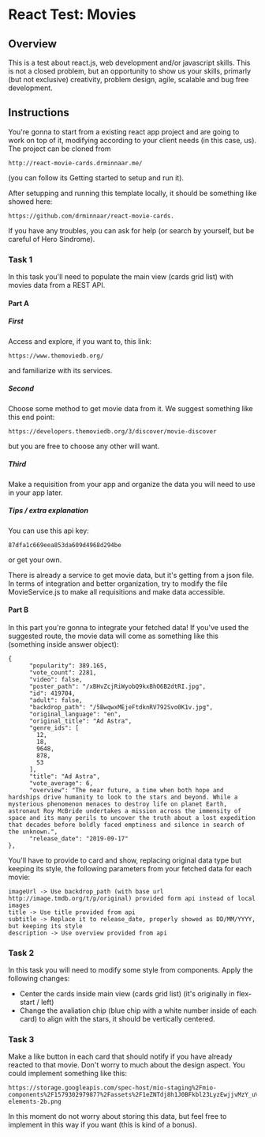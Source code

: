 # React Test: Movies

## Overview
This is a test about react.js, web development and/or javascript skills. This is not a closed problem, but an opportunity to show us your skills, primarly (but not exclusive) creativity, problem design, agile, scalable and bug free development.

## Instructions
You're gonna to start from a existing react app project and are going to work on top of it, modifying according to your client needs (in this case, us). The project can be cloned from 

    http://react-movie-cards.drminnaar.me/ 
    
(you can follow its Getting started to setup and run it). 

After setupping and running this template locally, it should be something like showed here:

    https://github.com/drminnaar/react-movie-cards.
    
If you have any troubles, you can ask for help (or search by yourself, but be careful of Hero Sindrome).

### Task 1
In this task you'll need to populate the main view (cards grid list) with movies data from a REST API.

#### Part A
##### First
Access and explore, if you want to, this link: 

    https://www.themoviedb.org/ 
    
and familiarize with its services.

##### Second
Choose some method to get movie data from it. We suggest something like this end point: 

    https://developers.themoviedb.org/3/discover/movie-discover
    
but you are free to choose any other will want.

##### Third
Make a requisition from your app and organize the data you will need to use in your app later.

##### Tips / extra explanation

You can use this api key:

    87dfa1c669eea853da609d4968d294be

or get your own.

There is already a service to get movie data, but it's getting from a json file. In terms of integration and better organization, try to modify the file MovieService.js to make all requisitions and make data accessible.


#### Part B
In this part you're gonna to integrate your fetched data!
If you've used the suggested route, the movie data will come as something like this (something inside answer object):

    {
          "popularity": 389.165,
          "vote_count": 2281,
          "video": false,
          "poster_path": "/xBHvZcjRiWyobQ9kxBhO6B2dtRI.jpg",
          "id": 419704,
          "adult": false,
          "backdrop_path": "/5BwqwxMEjeFtdknRV792Svo0K1v.jpg",
          "original_language": "en",
          "original_title": "Ad Astra",
          "genre_ids": [
            12,
            18,
            9648,
            878,
            53
          ],
          "title": "Ad Astra",
          "vote_average": 6,
          "overview": "The near future, a time when both hope and hardships drive humanity to look to the stars and beyond. While a mysterious phenomenon menaces to destroy life on planet Earth, astronaut Roy McBride undertakes a mission across the immensity of space and its many perils to uncover the truth about a lost expedition that decades before boldly faced emptiness and silence in search of the unknown.",
          "release_date": "2019-09-17"
    },

You'll have to provide to card and show, replacing original data type but keeping its style, the following parameters from your fetched data for each movie:

    imageUrl -> Use backdrop_path (with base url http://image.tmdb.org/t/p/original) provided form api instead of local images
    title -> Use title provided from api
    subtitle -> Replace it to release_date, properly showed as DD/MM/YYYY, but keeping its style
    description -> Use overview provided from api


### Task 2
In this task you will need to modify some style from components. Apply the following changes:

- Center the cards inside main view (cards grid list) (it's originally in flex-start / left)
- Change the avaliation chip (blue chip with a white number inside of each card) to align with the stars, it should be vertically centered.


### Task 3
Make a like button in each card that should notify if you have already reacted to that movie. Don't worry to much about the design aspect. You could implement something like this:

    https://storage.googleapis.com/spec-host/mio-staging%2Fmio-components%2F1579302979877%2Fassets%2F1eZNTdj8h1J0BFkbl23LyzEwjjvMzY_uV%2Fcards-elements-2b.png


In this moment do not worry about storing this data, but feel free to implement in this way if you want (this is kind of a bonus).
